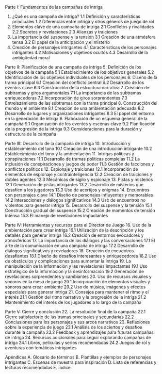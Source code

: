 Parte I: Fundamentos de las campañas de intriga
1. ¿Qué es una campaña de intriga?
   1.1 Definición y características principales
   1.2 Diferencias entre intriga y otros géneros de juego de rol
2. Elementos clave de una campaña de intriga
   2.1 Conflictos y rivalidades
   2.2 Secretos y revelaciones
   2.3 Alianzas y traiciones
3. La importancia del suspense y la tensión
   3.1 Creación de una atmósfera tensa
   3.2 El papel de la anticipación y el misterio
4. Creación de personajes intrigantes
   4.1 Características de los personajes intrigantes
   4.2 Motivaciones y objetivos ocultos
   4.3 Desarrollo de la ambigüedad moral

Parte II: Planificación de una campaña de intriga
5. Definición de los objetivos de la campaña
   5.1 Establecimiento de los objetivos generales
   5.2 Identificación de los objetivos individuales de los personajes
6. Diseño de la trama principal
   6.1 Creación del conflicto central
   6.2 Desarrollo de los eventos clave
   6.3 Construcción de la estructura narrativa
7. Creación de subtramas y giros argumentales
   7.1 La importancia de las subtramas enriquecedoras
   7.2 Incorporación de giros sorprendentes
   7.3 Entrelazamiento de las subtramas con la trama principal
8. Construcción del mundo y el ambiente
   8.1 Creación de una ambientación adecuada
   8.2 Desarrollo de lugares y organizaciones intrigantes
   8.3 El papel del entorno en la generación de intriga
9. Elaboración de un esquema general de la campaña
   9.1 Organización de los eventos y escenas clave
   9.2 Planificación de la progresión de la intriga
   9.3 Consideraciones para la duración y estructura de la campaña

Parte III: Desarrollo de la campaña de intriga
10. Introducción y establecimiento del tono
    10.1 Creación de una introducción intrigante
    10.2 Establecimiento del tono y la ambientación
11. Intrigas políticas y conspiraciones
    11.1 Desarrollo de tramas políticas complejas
    11.2 La inclusión de conspiraciones y juegos de poder
    11.3 Gestión de facciones y conflictos políticos
12. Espionaje y traiciones
    12.1 Incorporación de elementos de espionaje y contrainteligencia
    12.2 Creación de traiciones y dobles agentes
    12.3 Mecánicas de sigilo y espionaje
13. Pistas y misterios
    13.1 Generación de pistas intrigantes
    13.2 Desarrollo de misterios que desafíen a los jugadores
    13.3 Uso de acertijos y enigmas
14. Encuentros con personajes clave
    14.1 Diseño de personajes influyentes y memorables
    14.2 Interacciones y diálogos significativos
    14.3 Uso de encuentros no violentos para generar intriga
15. Desarrollo del suspense y la tensión
    15.1 Construcción gradual del suspense
    15.2 Creación de momentos de tensión intensa
    15.3 El manejo de revelaciones impactantes

Parte IV: Herramientas y recursos para el Director de Juego
16. Uso de la ambientación para crear intriga
    16.1 Utilización de la descripción y los detalles para generar intriga
    16.2 Creación de entornos evocadores y atmosféricos
17. La importancia de los diálogos y las conversaciones
    17.1 El arte de la comunicación en una campaña de intriga
    17.2 Desarrollo de diálogos significativos y reveladores
18. Creación de encuentros desafiantes
    18.1 Diseño de desafíos interesantes y enriquecedores
    18.2 Uso de obstáculos y complicaciones para aumentar la intriga
19. La manipulación de la información y las revelaciones impactantes
    19.1 Uso estratégico de la información y la desinformación
    19.2 Generación de revelaciones sorprendentes y cambiantes
20. Uso de recursos visuales y sonoros en la mesa de juego
    20.1 Incorporación de elementos visuales y sonoros para crear ambiente
    20.2 Uso de música, imágenes y efectos especiales para generar intriga
21. Consejos para mantener el ritmo y el interés
    21.1 Gestión del ritmo narrativo y la progresión de la intriga
    21.2 Mantenimiento del interés de los jugadores a lo largo de la campaña

Parte V: Cierre y conclusión
22. La resolución final de la campaña
    22.1 Cierre satisfactorio de las tramas principales y secundarias
    22.2 Conclusiones para los personajes y sus arcos narrativos
23. Reflexiones sobre la experiencia de juego
    23.1 Análisis de los aciertos y desafíos durante la campaña
    23.2 Feedback y aprendizajes para futuras campañas de intriga
24. Recursos adicionales para seguir explorando campañas de intriga
    24.1 Libros, películas y series recomendadas
    24.2 Juegos de rol y aventuras con temáticas intrigantes

Apéndices
A. Glosario de términos
B. Plantillas y ejemplos de personajes intrigantes
C. Escenas de muestra para inspiración
D. Lista de referencias y lecturas recomendadas
E. Índice